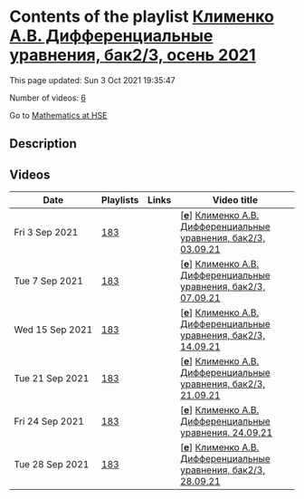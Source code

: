 # Contents of the playlist [Клименко А.В. Дифференциальные уравнения, бак2/3, осень 2021](https://www.youtube.com/playlist?list=PLq3E5oubNNoAE2XslrYUtJF_sch5FjMyK)

This page updated: Sun 3 Oct 2021 19:35:47

Number of videos: [6](#videos)

Go to [Mathematics at HSE](../README.md)

## Description



## Videos

|Date|Playlists|Links|Video title|
|---|---|---|---|
| Fri&nbsp;3&nbsp;Sep&nbsp;2021 | [183](../playlists/183 "Клименко А.В. Дифференциальные уравнения, бак2/3, осень 2021") |  | [[**e**](https://studio.youtube.com/video/IK63rjHIq7Q/edit "Edit")] [Клименко А.В. Дифференциальные уравнения, бак2/3, 03.09.21](https://www.youtube.com/watch?v=IK63rjHIq7Q&list=PLq3E5oubNNoAE2XslrYUtJF_sch5FjMyK) |
| Tue&nbsp;7&nbsp;Sep&nbsp;2021 | [183](../playlists/183 "Клименко А.В. Дифференциальные уравнения, бак2/3, осень 2021") |  | [[**e**](https://studio.youtube.com/video/mEyqKSoTNh4/edit "Edit")] [Клименко А.В. Дифференциальные уравнения, бак2/3, 07.09.21](https://www.youtube.com/watch?v=mEyqKSoTNh4&list=PLq3E5oubNNoAE2XslrYUtJF_sch5FjMyK) |
| Wed&nbsp;15&nbsp;Sep&nbsp;2021 | [183](../playlists/183 "Клименко А.В. Дифференциальные уравнения, бак2/3, осень 2021") |  | [[**e**](https://studio.youtube.com/video/WHISE09Vk0Q/edit "Edit")] [Клименко А.В. Дифференциальные уравнения, бак2/3, 14.09.21](https://www.youtube.com/watch?v=WHISE09Vk0Q&list=PLq3E5oubNNoAE2XslrYUtJF_sch5FjMyK "БАКАЛАВРИАТ 2021/2022&#013;Дифференциальные уравнения&#013;Курс обязательный (Совместный бакалавриат НИУ ВШЭ и ЦПМ)&#013;Факультет математики&#013;3-й курс, 1 модуль&#013;Клименко Алексей Владимирович&#013;Язык: русский") |
| Tue&nbsp;21&nbsp;Sep&nbsp;2021 | [183](../playlists/183 "Клименко А.В. Дифференциальные уравнения, бак2/3, осень 2021") |  | [[**e**](https://studio.youtube.com/video/fvLOYuEyBHQ/edit "Edit")] [Клименко А.В. Дифференциальные уравнения, бак2/3, 21.09.21](https://www.youtube.com/watch?v=fvLOYuEyBHQ&list=PLq3E5oubNNoAE2XslrYUtJF_sch5FjMyK) |
| Fri&nbsp;24&nbsp;Sep&nbsp;2021 | [183](../playlists/183 "Клименко А.В. Дифференциальные уравнения, бак2/3, осень 2021") |  | [[**e**](https://studio.youtube.com/video/Zxa27nWxZE8/edit "Edit")] [Клименко А.В.  Дифференциальные уравнения. 24.09.21](https://www.youtube.com/watch?v=Zxa27nWxZE8&list=PLq3E5oubNNoAE2XslrYUtJF_sch5FjMyK "БАКАЛАВРИАТ 2021/2022&#013;Дифференциальные уравнения&#013;Факультет математики") |
| Tue&nbsp;28&nbsp;Sep&nbsp;2021 | [183](../playlists/183 "Клименко А.В. Дифференциальные уравнения, бак2/3, осень 2021") |  | [[**e**](https://studio.youtube.com/video/JolyE4QAbcE/edit "Edit")] [Клименко А.В. Дифференциальные уравнения, бак2/3, 28.09.21](https://www.youtube.com/watch?v=JolyE4QAbcE&list=PLq3E5oubNNoAE2XslrYUtJF_sch5FjMyK) |
